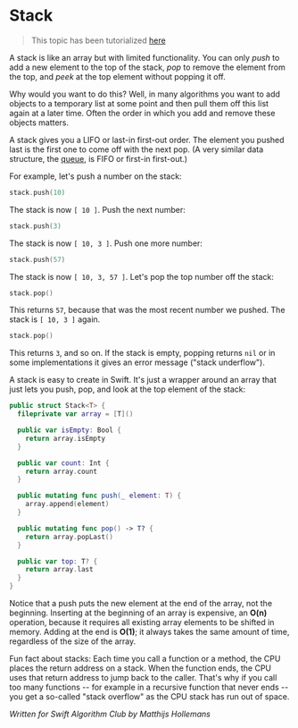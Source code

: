 # Stack

> This topic has been tutorialized [here](https://www.raywenderlich.com/149213/swift-algorithm-club-swift-stack-data-structure)

A stack is like an array but with limited functionality. You can only *push* to add a new element to the top of the stack, *pop* to remove the element from the top, and *peek* at the top element without popping it off.

Why would you want to do this? Well, in many algorithms you want to add objects to a temporary list at some point and then pull them off this list again at a later time. Often the order in which you add and remove these objects matters.

A stack gives you a LIFO or last-in first-out order. The element you pushed last is the first one to come off with the next pop. (A very similar data structure, the [queue](../Queue/), is FIFO or first-in first-out.)

For example, let's push a number on the stack:

```swift
stack.push(10)
```

The stack is now `[ 10 ]`. Push the next number:

```swift
stack.push(3)
```

The stack is now `[ 10, 3 ]`. Push one more number:

```swift
stack.push(57)
```

The stack is now `[ 10, 3, 57 ]`. Let's pop the top number off the stack:

```swift
stack.pop()
```

This returns `57`, because that was the most recent number we pushed. The stack is `[ 10, 3 ]` again.

```swift
stack.pop()
```

This returns `3`, and so on. If the stack is empty, popping returns `nil` or in some implementations it gives an error message ("stack underflow").

A stack is easy to create in Swift. It's just a wrapper around an array that just lets you push, pop, and look at the top element of the stack:

```swift
public struct Stack<T> {
  fileprivate var array = [T]()

  public var isEmpty: Bool {
    return array.isEmpty
  }

  public var count: Int {
    return array.count
  }

  public mutating func push(_ element: T) {
    array.append(element)
  }

  public mutating func pop() -> T? {
    return array.popLast()
  }

  public var top: T? {
    return array.last
  }
}
```

Notice that a push puts the new element at the end of the array, not the beginning. Inserting at the beginning of an array is expensive, an **O(n)** operation, because it requires all existing array elements to be shifted in memory. Adding at the end is **O(1)**; it always takes the same amount of time, regardless of the size of the array.

Fun fact about stacks: Each time you call a function or a method, the CPU places the return address on a stack. When the function ends, the CPU uses that return address to jump back to the caller. That's why if you call too many functions -- for example in a recursive function that never ends -- you get a so-called "stack overflow" as the CPU stack has run out of space.

*Written for Swift Algorithm Club by Matthijs Hollemans*
